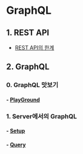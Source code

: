 # GraphQL

## 1. REST API

- [REST API의 한계](https://github.com/numeru/graphql-apollo-study/tree/main/1_rest-api)

## 2. GraphQL

### 0. GraphQL 맛보기

#### - [PlayGround](https://github.com/numeru/graphql-apollo-study/tree/main/2_graphql)

### 1. Server에서의 GraphQL

#### - [Setup](https://github.com/numeru/graphql-apollo-study/tree/main/3-1_graphql-api-setup)

#### - [Query](https://github.com/numeru/graphql-apollo-study/tree/main/3-2_server-query)
